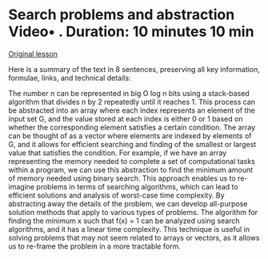 # Search problems and abstraction Video• . Duration: 10 minutes 10 min

[Original lesson](https://www.coursera.org/learn/uol-algorithms-and-data-structures-1/lecture/Wb47w/search-problems-and-abstraction)

Here is a summary of the text in 8 sentences, preserving all key information, formulae, links, and technical details:

The number n can be represented in big O log n bits using a stack-based algorithm that divides n by 2 repeatedly until it reaches 1. This process can be abstracted into an array where each index represents an element of the input set G, and the value stored at each index is either 0 or 1 based on whether the corresponding element satisfies a certain condition. The array can be thought of as a vector where elements are indexed by elements of G, and it allows for efficient searching and finding of the smallest or largest value that satisfies the condition. For example, if we have an array representing the memory needed to complete a set of computational tasks within a program, we can use this abstraction to find the minimum amount of memory needed using binary search. This approach enables us to re-imagine problems in terms of searching algorithms, which can lead to efficient solutions and analysis of worst-case time complexity. By abstracting away the details of the problem, we can develop all-purpose solution methods that apply to various types of problems. The algorithm for finding the minimum x such that f(x) = 1 can be analyzed using search algorithms, and it has a linear time complexity. This technique is useful in solving problems that may not seem related to arrays or vectors, as it allows us to re-frame the problem in a more tractable form.

